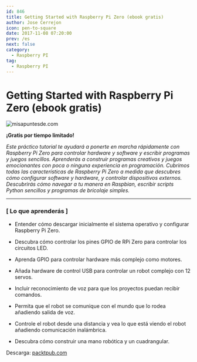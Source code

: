 ```yaml
---
id: 846
title: Getting Started with Raspberry Pi Zero (ebook gratis)
author: Jose Cerrejon
icon: pen-to-square
date: 2017-11-08 07:20:00
prev: /es
next: false
category:
  - Raspberry PI
tag:
  - Raspberry PI
---
```


# Getting Started with Raspberry Pi Zero (ebook gratis)

![misapuntesde.com](/images/2017/11/rpi0_book.png)

**¡Gratis por tiempo limitado!**

*Este práctico tutorial te ayudará a ponerte en marcha rápidamente con Raspberry Pi Zero para controlar hardware y software y escribir programas y juegos sencillos. Aprenderás a construir programas creativos y juegos emocionantes con poca o ninguna experiencia en programación. Cubrimos todas las características de Raspberry Pi Zero a medida que descubres cómo configurar software y hardware, y controlar dispositivos externos. Descubrirás cómo navegar a tu manera en Raspbian, escribir scripts Python sencillos y programas de bricolaje simples.*

- - -

###  [ Lo que aprenderás ]


* Entender cómo descargar inicialmente el sistema operativo y configurar Raspberry Pi Zero.

* Descubra cómo controlar los pines GPIO de RPi Zero para controlar los circuitos LED.

* Aprenda GPIO para controlar hardware más complejo como motores.

* Añada hardware de control USB para controlar un robot complejo con 12 servos.

* Incluir reconocimiento de voz para que los proyectos puedan recibir comandos.

* Permita que el robot se comunique con el mundo que lo rodea añadiendo salida de voz.

* Controle el robot desde una distancia y vea lo que está viendo el robot añadiendo comunicación inalámbrica.

* Descubra cómo construir una mano robótica y un cuadrangular.

Descarga: [packtpub.com](https://www.packtpub.com/packt/offers/free-learning)